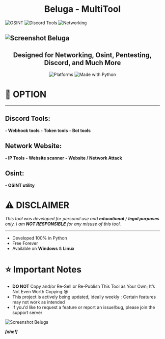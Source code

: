 # <h1 align="center">Beluga - MultiTool </h1> 
<img src="https://i.imgur.com/NZPtK6h.png" alt="OSINT">
<img src="https://i.imgur.com/6oUCJ7d.png" alt="Discord Tools">
<img src="https://i.imgur.com/v7pBRtj.png" alt="Networking">

![Screenshot Beluga](https://i.imgur.com/wAAu4mX.png)
---
<h2 align="center">Designed for Networking, Osint, Pentesting, Discord, and Much More</h2> 
<p align="center">

<img src="https://i.imgur.com/uX0kjWC.png" alt="Platforms"> 
<img src="https://i.imgur.com/G1URshu.png" alt="Made with Python">



</p>

# 📙 **OPTION**  

---

## Discord Tools:
**- Webhook tools** 
**- Token tools** 
**- Bot tools** 

## Network Website:
**- IP Tools** 
**- Website scanner** 
**- Website / Network Attack** 

## Osint:
**- OSINT utility** 


# ⚠️ **DISCLAIMER**  

_This tool was developed for personal use and **educational** / **legal purposes** only.
I am **NOT RESPONSIBLE** for any misuse of this tool._

---

- Developed 100% in Python
- Free Forever
- Available on **Windows** & **Linux**


# ⭐ **Important Notes**

- **DO NOT** Copy and/or Re-Sell or Re-Publish This Tool as Your Own; It’s Not Even Worth Copying 😎
- This project is actively being updated, ideally weekly ; Certain features may not work as intended
- If you'd like to request a feature or report an issue/bug, please join the support server

![Screenshot Beluga](https://i.imgur.com/LKrIcHl.png)


***[xhe!]***

